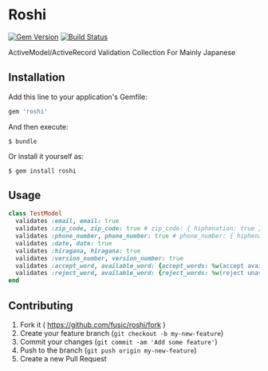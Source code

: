 # Roshi

[![Gem Version](https://badge.fury.io/rb/roshi.svg)](https://badge.fury.io/rb/roshi)
[![Build Status](https://travis-ci.org/fusic/roshi.svg)](https://travis-ci.org/fusic/roshi)

ActiveModel/ActiveRecord Validation Collection For Mainly Japanese

## Installation

Add this line to your application's Gemfile:

```ruby
gem 'roshi'
```

And then execute:

    $ bundle

Or install it yourself as:

    $ gem install roshi

## Usage

```ruby
class TestModel
  validates :email, email: true
  validates :zip_code, zip_code: true # zip_code: { hiphenation: true }
  validates :phone_number, phone_number: true # phone_number: { hiphenation: true }
  validates :date, date: true
  validates :hiragana, hiragana: true
  validates :version_number, version_number: true
  validates :accept_word, available_word: {accept_words: %w(accept available)}
  validates :reject_word, available_word: {reject_words: %w(reject unavailable)}
end
```

## Contributing

1. Fork it ( https://github.com/fusic/roshi/fork )
2. Create your feature branch (`git checkout -b my-new-feature`)
3. Commit your changes (`git commit -am 'Add some feature'`)
4. Push to the branch (`git push origin my-new-feature`)
5. Create a new Pull Request
